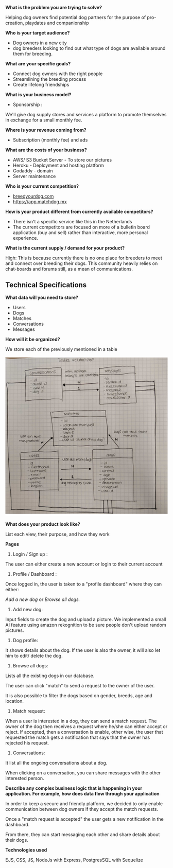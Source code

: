 **What is the problem you are trying to solve?**

Helping dog owners find potential dog partners for the purpose of pro-creation, playdates and companionship

**Who is your target audience?**

- Dog owners in a new city
- dog breeders looking to find out what type of dogs are available around them for breeding.

**What are your specific goals?**

- Connect dog owners with the right people
- Streamlining the breeding process
- Create lifelong friendships

**What is your business model?**

- Sponsorship :

We'll give dog supply stores and services a platform to promote themselves in exchange for a small monthly fee.

**Where is your revenue coming from?**

- Subscription (monthly fee) and ads

**What are the costs of your business?**

- AWS/ S3 Bucket Server - To store our pictures
- Heroku - Deployment and hosting platform
- Godaddy - domain
- Server maintenance

**Who is your current competition?**

- [breedyourdog.com](http://breedyourdog.com/)
- [](https://app.matchdog.mx/)<https://app.matchdog.mx>

**How is your product different from currently available competitors?**

- There isn't a specific service like this in the Netherlands
- The current competitors are focused on more of a bulletin board application (buy and sell) rather than interactive, more personal experience.

**What is the current supply / demand for your product?**

High: This is because currently there is no one place for breeders to meet and connect over breeding their dogs. This community heavily relies on chat-boards and forums still, as a mean of communications.

## Technical Specifications

**What data will you need to store?**

- Users
- Dogs
- Matches
- Conversations
- Messages

**How will it be organized?**

We store each of the previously mentioned in a table

![table-relationship](public/images/table_relationship.jpg)

**What does your product look like?**

List each view, their purpose, and how they work

**Pages**

1.  Login / Sign up :

The user can either create a new account or login to their current account

1.  Profile / Dashboard :

Once logged in, the user is taken to a "profile dashboard" where they can either:

_Add a new dog_ or _Browse all dogs._

1.  Add new dog:

Input fields to create the dog and upload a picture. We implemented a small AI feature using amazon rekognition to be sure people don't upload random pictures.

1.  Dog profile:

It shows details about the dog. If the user is also the owner, it will also let him to edit/ delete the dog.

1.  Browse all dogs:

Lists all the existing dogs in our database.

The user can click "match" to send a request to the owner of the user.

It is also possible to filter the dogs based on gender, breeds, age and location.

1.  Match request:

When a user is interested in a dog, they can send a match request. The owner of the dog then receives a request where he/she can either accept or reject. If accepted, then a conversation is enable, other wise, the user that requested the match gets a notification that says that the owner has rejected his request.

1.  Conversations:

It list all the ongoing conversations about a dog.

When clicking on a conversation, you can share messages with the other interested person.

**Describe any complex business logic that is happening in your application. For example, how does data flow through your application**

In order to keep a secure and friendly platform, we decided to only enable communication between dog owners if they accept the match requests.

Once a "match request is accepted" the user gets a new notification in the dashboard.

From there, they can start messaging each other and share details about their dogs.

**Technologies used**

EJS, CSS, JS, NodeJs with Express, PostgresSQL with Sequelize

